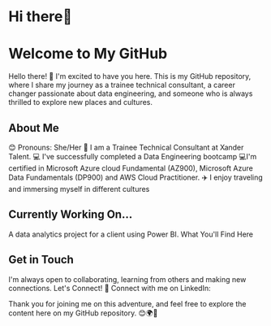 # Hi there👋
# Welcome to My GitHub 
Hello there! 👋 I'm excited to have you here. This is my GitHub repository, where I share my journey as a trainee technical consultant, a career changer passionate about data engineering, and someone who is always thrilled to explore new places and cultures.

## About Me
😊 Pronouns: She/Her
🚀 I am a Trainee Technical Consultant at Xander Talent.
💻 I've successfully completed a Data Engineering bootcamp
💻I'm certified in Microsoft Azure cloud Fundamental (AZ900), Microsoft Azure Data Fundamentals (DP900) and AWS Cloud Practitioner.
✈️ I enjoy traveling and immersing myself in different cultures

## Currently Working On... 
A data analytics project for a client using Power BI. 
What You'll Find Here

## Get in Touch
I'm always open to collaborating, learning from others and making new connections. Let's Connect!
💼 Connect with me on LinkedIn: 


Thank you for joining me on this adventure, and feel free to explore the content here on my GitHub repository. 😊🌍🌟
